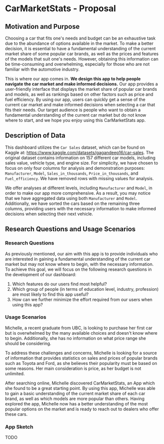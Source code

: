 # CarMarketStats - Proposal


## Motivation and Purpose

Choosing a car that fits one's needs and budget can be an exhaustive task due to the abundance of options available in the market. To make a better decision, it is essential to have a fundamental understanding of the current market share of some popular car brands, as well as the prices and features of the models that suit one's needs. However, obtaining this information can be time-consuming and overwhelming, especially for those who are not familiar with the automotive industry.

This is where our app comes in. **We design this app to help people navigate the car market and make informed decisions.** Our app provides a user-friendly interface that displays the market share of popular car brands and models, as well as rankings based on other factors such as price and fuel efficiency. By using our app, users can quickly get a sense of the current car market and make informed decisions when selecting a car that fits their needs. Our target audience is people who want to obtain a fundamental understanding of the current car market but do not know where to start, and we hope you enjoy using this CarMarketStats app.

## Description of Data

This dashboard utilizes the `Car Sales` dataset, which can be found on Kaggle at: https://www.kaggle.com/datasets/gagandeep16/car-sales. The original dataset contains information on 157 different car models, including sales value, vehicle type, and engine size. For simplicity, we have chosen to focus on only four columns for analysis and demonstration purposes: `Manufacturer`, `Model`, `Sales_in_thousands`, `Price_in_thousands`, and `Fuel_efficiency`. We have removed rows with missing values for analysis. 

We offer analyses at different levels, including `Manufacturer` and `Model`, in order to make our app more comprehensive. As a result, you may notice that we have aggregated data using both `Manufacturer` and `Model`. Additionally, we have sorted the cars based on the remaining three columns, providing users with the necessary information to make informed decisions when selecting their next vehicle.

## Research Questions and Usage Scenarios

### Research Questions

As previously mentioned, our aim with this app is to provide individuals who are interested in gaining a fundamental understanding of the current car market but may not know where to begin, with the necessary information. To achieve this goal, we will focus on the following research questions in the development of our dashboard:

1. Which features do our users find most helpful?
2. Which group of people (in terms of education level, industry, profession) are most likely to find this app useful?
3. How can we further minimize the effort required from our users when using this app?

### Usage Scenarios

Michelle, a recent graduate from UBC, is looking to purchase her first car but is overwhelmed by the many available choices and doesn't know where to begin. Additionally, she has no information on what price range she should be considering.

To address these challenges and concerns, Michelle is looking for a source of information that provides statistics on sales and prices of popular brands such as Toyota and Ford, as she believes their popularity must be based on some reasons. Her main consideration is price, as her budget is not unlimited.

After searching online, Michelle discovered CarMarketStats, an App which she found to be a great starting point. By using this app, Michelle was able to gain a basic understanding of the current market share of each car brand, as well as which models are more popular than others. Having explored the app, Michelle now has a better understanding of the most popular options on the market and is ready to reach out to dealers who offer these cars.


### App Sketch

TODO
